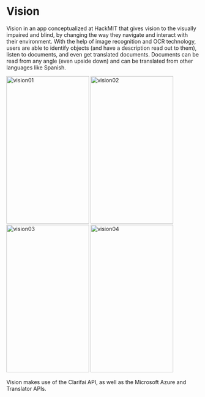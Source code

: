 # Vision
Vision in an app conceptualized at HackMIT that gives vision to the visually impaired and blind, by changing the way they navigate and interact with their environment. With the help of image recognition and OCR technology, users are able to identify objects (and have a description read out to them), listen to documents, and even get translated documents. Documents can be read from any angle (even upside down) and can be translated from other languages like Spanish. 

<img src="https://cloud.githubusercontent.com/assets/11940172/11458995/67c8dc08-969a-11e5-8d13-8d645d253027.PNG" alt="vision01" width="216" height="384"> <img src="https://cloud.githubusercontent.com/assets/11940172/11458993/67c1834a-969a-11e5-9dc6-000a6cf8fcdd.PNG" alt="vision02" width="216" height="384"> <img src="https://cloud.githubusercontent.com/assets/11940172/11458994/67c3ee50-969a-11e5-8fb2-a7124f3cc649.PNG" alt="vision03" width="216" height="384"> <img src="https://cloud.githubusercontent.com/assets/11940172/11458992/67b8e2ee-969a-11e5-958d-400bfed391a2.PNG" alt="vision04" width="216" height="384">

Vision makes use of the Clarifai API, as well as the Microsoft Azure and Translator APIs.
